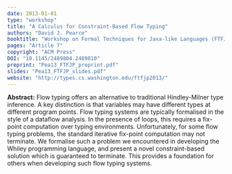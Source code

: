 ```yaml
---
date: 2013-01-01
type: "workshop"
title: "A Calculus for Constraint-Based Flow Typing"
authors: "David J. Pearce"
booktitle: "Workshop on Formal Techniques for Java-like Languages (FTFJP)"
pages: "Article 7"
copyright: "ACM Press"
DOI: "10.1145/2489804.2489810"
preprint: "Pea13_FTFJP_preprint.pdf"
slides: "Pea13_FTFJP_slides.pdf"
website: "http://types.cs.washington.edu/ftfjp2013/"
---
```


**Abstract:** Flow typing offers an alternative to traditional Hindley-Milner type inference. A key distinction is that variables may have different types at different program points. Flow typing systems are typically formalised in the style of a dataflow analysis. In the presence of loops, this requires a fix-point computation over typing environments. Unfortunately, for some flow typing problems, the standard iterative fix-point computation may not terminate. We formalise such a problem we encountered in developing the Whiley programming language, and present a novel constraint-based solution which is guaranteed to terminate. This provides a foundation for others when developing such flow typing systems.